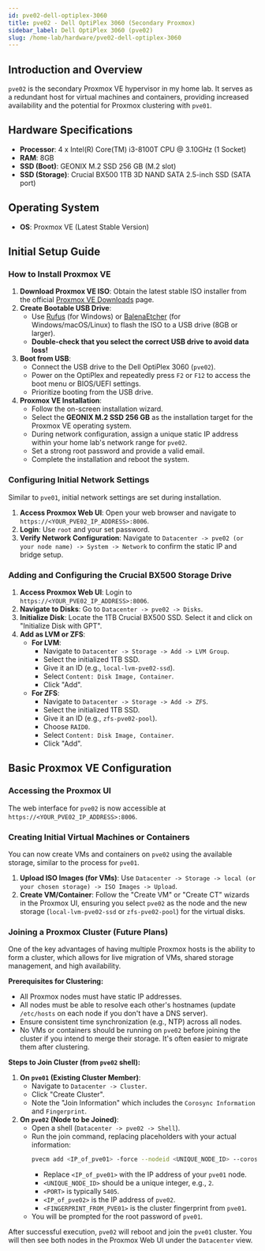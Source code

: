 ```yaml
---
id: pve02-dell-optiplex-3060
title: pve02 - Dell OptiPlex 3060 (Secondary Proxmox)
sidebar_label: Dell OptiPlex 3060 (pve02)
slug: /home-lab/hardware/pve02-dell-optiplex-3060
---
```


## Introduction and Overview
`pve02` is the secondary Proxmox VE hypervisor in my home lab. It serves as a redundant host for virtual machines and containers, providing increased availability and the potential for Proxmox clustering with `pve01`.

## Hardware Specifications
* **Processor**: 4 x Intel(R) Core(TM) i3-8100T CPU @ 3.10GHz (1 Socket)
* **RAM**: 8GB
* **SSD (Boot)**: GEONIX M.2 SSD 256 GB (M.2 slot)
* **SSD (Storage)**: Crucial BX500 1TB 3D NAND SATA 2.5-inch SSD (SATA port)

## Operating System
* **OS**: Proxmox VE (Latest Stable Version)

## Initial Setup Guide

### How to Install Proxmox VE
1.  **Download Proxmox VE ISO**: Obtain the latest stable ISO installer from the official [Proxmox VE Downloads](https://www.proxmox.com/en/downloads) page.
2.  **Create Bootable USB Drive**:
    * Use [Rufus](https://rufus.ie/en/) (for Windows) or [BalenaEtcher](https://www.balena.io/etcher/) (for Windows/macOS/Linux) to flash the ISO to a USB drive (8GB or larger).
    * **Double-check that you select the correct USB drive to avoid data loss!**
3.  **Boot from USB**:
    * Connect the USB drive to the Dell OptiPlex 3060 (`pve02`).
    * Power on the OptiPlex and repeatedly press `F2` or `F12` to access the boot menu or BIOS/UEFI settings.
    * Prioritize booting from the USB drive.
4.  **Proxmox VE Installation**:
    * Follow the on-screen installation wizard.
    * Select the **GEONIX M.2 SSD 256 GB** as the installation target for the Proxmox VE operating system.
    * During network configuration, assign a unique static IP address within your home lab's network range for `pve02`.
    * Set a strong root password and provide a valid email.
    * Complete the installation and reboot the system.

### Configuring Initial Network Settings
Similar to `pve01`, initial network settings are set during installation.

1.  **Access Proxmox Web UI**: Open your web browser and navigate to `https://<YOUR_PVE02_IP_ADDRESS>:8006`.
2.  **Login**: Use `root` and your set password.
3.  **Verify Network Configuration**: Navigate to `Datacenter -> pve02 (or your node name) -> System -> Network` to confirm the static IP and bridge setup.

### Adding and Configuring the Crucial BX500 Storage Drive

1.  **Access Proxmox Web UI**: Login to `https://<YOUR_PVE02_IP_ADDRESS>:8006`.
2.  **Navigate to Disks**: Go to `Datacenter -> pve02 -> Disks`.
3.  **Initialize Disk**: Locate the 1TB Crucial BX500 SSD. Select it and click on "Initialize Disk with GPT".
4.  **Add as LVM or ZFS**:
    * **For LVM**:
        * Navigate to `Datacenter -> Storage -> Add -> LVM Group`.
        * Select the initialized 1TB SSD.
        * Give it an ID (e.g., `local-lvm-pve02-ssd`).
        * Select `Content: Disk Image, Container`.
        * Click "Add".
    * **For ZFS**:
        * Navigate to `Datacenter -> Storage -> Add -> ZFS`.
        * Select the initialized 1TB SSD.
        * Give it an ID (e.g., `zfs-pve02-pool`).
        * Choose `RAID0`.
        * Select `Content: Disk Image, Container`.
        * Click "Add".

## Basic Proxmox VE Configuration

### Accessing the Proxmox UI
The web interface for `pve02` is now accessible at `https://<YOUR_PVE02_IP_ADDRESS>:8006`.

### Creating Initial Virtual Machines or Containers
You can now create VMs and containers on `pve02` using the available storage, similar to the process for `pve01`.

1.  **Upload ISO Images (for VMs)**: Use `Datacenter -> Storage -> local (or your chosen storage) -> ISO Images -> Upload`.
2.  **Create VM/Container**: Follow the "Create VM" or "Create CT" wizards in the Proxmox UI, ensuring you select `pve02` as the node and the new storage (`local-lvm-pve02-ssd` or `zfs-pve02-pool`) for the virtual disks.

### Joining a Proxmox Cluster (Future Plans)
One of the key advantages of having multiple Proxmox hosts is the ability to form a cluster, which allows for live migration of VMs, shared storage management, and high availability.

**Prerequisites for Clustering:**
* All Proxmox nodes must have static IP addresses.
* All nodes must be able to resolve each other's hostnames (update `/etc/hosts` on each node if you don't have a DNS server).
* Ensure consistent time synchronization (e.g., NTP) across all nodes.
* No VMs or containers should be running on `pve02` before joining the cluster if you intend to merge their storage. It's often easier to migrate them after clustering.

**Steps to Join Cluster (from `pve02` shell):**
1.  **On `pve01` (Existing Cluster Member)**:
    * Navigate to `Datacenter -> Cluster`.
    * Click "Create Cluster".
    * Note the "Join Information" which includes the `Corosync Information` and `Fingerprint`.
2.  **On `pve02` (Node to be Joined)**:
    * Open a shell (`Datacenter -> pve02 -> Shell`).
    * Run the join command, replacing placeholders with your actual information:
        ```bash
        pvecm add <IP_of_pve01> -force --nodeid <UNIQUE_NODE_ID> --corosync_transport_port <PORT> --ring0_addr <IP_of_pve02> --fingerprint <FINGERPRINT_FROM_PVE01>
        ```
        * Replace `<IP_of_pve01>` with the IP address of your `pve01` node.
        * `<UNIQUE_NODE_ID>` should be a unique integer, e.g., `2`.
        * `<PORT>` is typically `5405`.
        * `<IP_of_pve02>` is the IP address of `pve02`.
        * `<FINGERPRINT_FROM_PVE01>` is the cluster fingerprint from `pve01`.
    * You will be prompted for the root password of `pve01`.

After successful execution, `pve02` will reboot and join the `pve01` cluster. You will then see both nodes in the Proxmox Web UI under the `Datacenter` view.